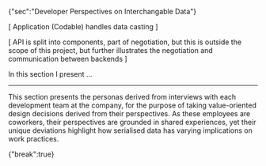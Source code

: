 {"sec":"Developer Perspectives on Interchangable Data"}

[ Application (Codable) handles data casting ]

[ API is split into components, part of negotiation, but this is outside the scope of this project, but further illustrates the negotiation and communication between backends ]

In this section I present ...

---

This section presents the personas derived from interviews with each development team at the company, for the purpose of taking value-oriented design decisions derived from their perspectives. As these employees are coworkers, their perspectives are grounded in shared experiences, yet their unique deviations highlight how serialised data has varying implications on work practices.

{"break":true}